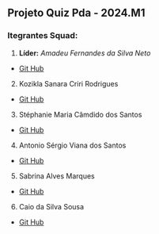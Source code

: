 ## Projeto Quiz Pda - 2024.M1

### Itegrantes Squad:
1. **Líder:** _Amadeu Fernandes da Silva Neto_
- [Git Hub](#)
2. Kozikla Sanara Criri Rodrigues
- [Git Hub](#)
3. Stéphanie Maria Câmdido dos Santos
- [Git Hub](#)
4. Antonio Sérgio Viana dos Santos
- [Git Hub](https://github.com/web-development-ser)
5. Sabrina Alves Marques
- [Git Hub](#)
6. Caio da Silva Sousa
- [Git Hub](#)
